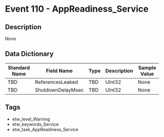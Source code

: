 # Event 110 - AppReadiness_Service

## Description
None

## Data Dictionary
|Standard Name|Field Name|Type|Description|Sample Value|
|---|---|---|---|---|
|TBD|ReferencesLeaked|TBD|UInt32|None|None|
|TBD|ShutdownDelayMsec|TBD|UInt32|None|None|

## Tags
* etw_level_Warning
* etw_keywords_Service
* etw_task_AppReadiness_Service